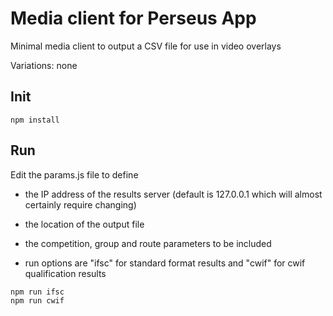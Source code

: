 # Media client for Perseus App

Minimal media client to output a CSV file for use in video overlays

Variations: none

## Init 

~~~
npm install
~~~

## Run

Edit the params.js file to define 
- the IP address of the results server (default is 127.0.0.1 which will almost certainly require changing)
- the location of the output file
- the competition, group and route parameters to be included

- run options are "ifsc" for standard format results and "cwif" for cwif qualification results
~~~
npm run ifsc    
npm run cwif
~~~
